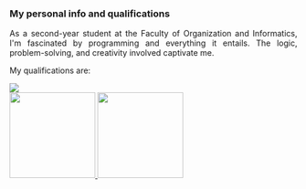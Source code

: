 ### My personal info and qualifications

<div align="justify">

As a second-year student at the Faculty of Organization and Informatics, I'm fascinated by programming and everything it entails. The logic, problem-solving, and creativity involved captivate me.

</div>

My qualifications are:
<section markdown="1" style="display: flex;">

  <a href="https://www.youtube.com/watch?v=dQw4w9WgXcQ">
    <img src="https://skillicons.dev/icons?i=git,mongodb,mysql,postgres,nodejs,c,cpp,cs,html,css,bootstrap,js,react,figma" />
  </a>

</section>


<a href="https://www.youtube.com/watch?v=dQw4w9WgXcQ">
  <img height="150" src="https://github-readme-stats.vercel.app/api?username=mgrabovac22&show_icons=true&theme=radical&hide_title=true&rank_icon=github" />
</a>
<a href="https://www.youtube.com/watch?v=dQw4w9WgXcQ">
  <img height="150" src="https://github-readme-stats.vercel.app/api/top-langs/?username=mgrabovac22&layout=compact&hide_title=true&langs_count=7&theme=radical" />
</a>


